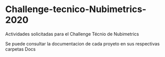 # Challenge-tecnico-Nubimetrics-2020

Actividades solicitadas para el Challenge Técnio de Nubimetrics

Se puede consultar la documentacion de cada proyeto en sus respectivas carpetas Docs

